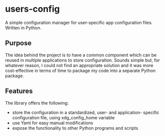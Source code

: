 # users-config

A simple configuration manager for user-specific app configuration files.
Written in Python.

## Purpose

The idea behind the project is to have a common component which can be reused in multiple applications to store configuration. Sounds simple but, for whatever reason, I could not find an appropriate solution and it was more cost-effective in terms of time to package my code into a separate Python package.

## Features

The library offers the following:

- store the configuration in a standardized, user- and application- specific configuration file, using xdg_config_home variable
- use Yaml for easy manual modifications
- expose the functionality to other Python programs and scripts

